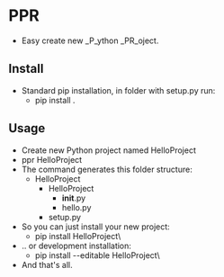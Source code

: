 # PPR
* Easy create new _P_ython _PR_oject.

## Install
* Standard pip installation, in folder with setup.py run:
    - pip install .

## Usage
* Create new Python project named HelloProject
* ppr HelloProject
* The command generates this folder structure:
    - HelloProject
        + HelloProject
            * __init__.py
            * hello.py
        + setup.py
* So you can just install your new project:
    - pip install HelloProject\
* .. or development installation:
    - pip install --editable HelloProject\
* And that's all.

